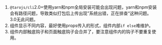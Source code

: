 1. `@tarojs/cli`2.0+使用yarn和npm全局安装可能会出现问题，yarn和npm安装会有路径问题，导致类似打包后上传出现”系统出错，正在排查“这种问题。3.0无此问题。
2. 组件显示不同内容，最好使用props传入的形式，组件内部`if else`难维护。
3. 组件内部触底钩子和页面触底钩子会合并了，要注意组件内的钩子不要重复使用。

